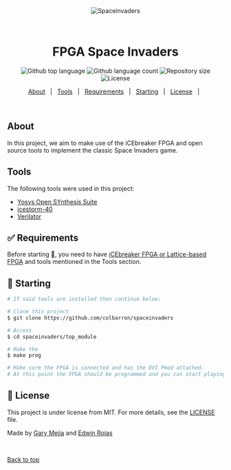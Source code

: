 <div align="center" id="top"> 
  <img src="./.github/app.gif" alt="Spaceinvaders" />

  &#xa0;

  <!-- <a href="https://spaceinvaders.netlify.app">Demo</a> -->
</div>

<h1 align="center">FPGA Space Invaders</h1>

<p align="center">
  <img alt="Github top language" src="https://img.shields.io/github/languages/top/colbarron/spaceinvaders?color=56BEB8">

  <img alt="Github language count" src="https://img.shields.io/github/languages/count/colbarron/spaceinvaders?color=56BEB8">

  <img alt="Repository size" src="https://img.shields.io/github/repo-size/colbarron/spaceinvaders?color=56BEB8">

  <img alt="License" src="https://img.shields.io/github/license/colbarron/spaceinvaders?color=56BEB8">

  <!-- <img alt="Github issues" src="https://img.shields.io/github/issues/colbarron/spaceinvaders?color=56BEB8" /> -->

  <!-- <img alt="Github forks" src="https://img.shields.io/github/forks/colbarron/spaceinvaders?color=56BEB8" /> -->

  <!-- <img alt="Github stars" src="https://img.shields.io/github/stars/colbarron/spaceinvaders?color=56BEB8" /> -->
</p>

<!-- Status -->

<!-- <h4 align="center"> 
	🚧  Spaceinvaders 🚀 Under construction...  🚧
</h4> 

<hr> -->

<p align="center">
  <a href="#dart-about">About</a> &#xa0; | &#xa0;
  <a href="#rocket-technologies">Tools</a> &#xa0; | &#xa0;
  <a href="#white_check_mark-requirements">Requirements</a> &#xa0; | &#xa0;
  <a href="#checkered_flag-starting">Starting</a> &#xa0; | &#xa0;
  <a href="#memo-license">License</a> &#xa0; | &#xa0;
</p>

<br>

## About ##

In this project, we aim to make use of the iCEbreaker FPGA and open    \
source tools to implement the classic Space Invaders game.

## Tools ##

The following tools were used in this project:

- [Yosys Open SYnthesis Suite](https://yosyshq.net/yosys/)
- [icestorm-40](https://clifford.at/icestorm)
- [Verilator](https://www.veripool.org/verilator/)

## :white_check_mark: Requirements ##

Before starting :checkered_flag:, you need to have [iCEbreaker FPGA or Lattice-based FPGA](https://1bitsquared.com/products/icebreaker) and tools mentioned in the Tools section.

## :checkered_flag: Starting ##

```bash
# If said tools are installed then continue below:

# Clone this project
$ git clone https://github.com/colbarron/spaceinvaders

# Access
$ cd spaceinvaders/top_module

# Make the 
$ make prog

# Make sure the FPGA is connected and has the DVI Pmod attached.
# At this point the FPGA should be programmed and you can start playing the game.
```

## :memo: License ##

This project is under license from MIT. For more details, see the [LICENSE](LICENSE) file.


Made by <a href="https://github.com/colbarron" target="_blank">Gary Mejia</a>
and <a href="https://github.com/edro360" target="_blank">Edwin Rojas</a>

&#xa0;

<a href="#top">Back to top</a>
